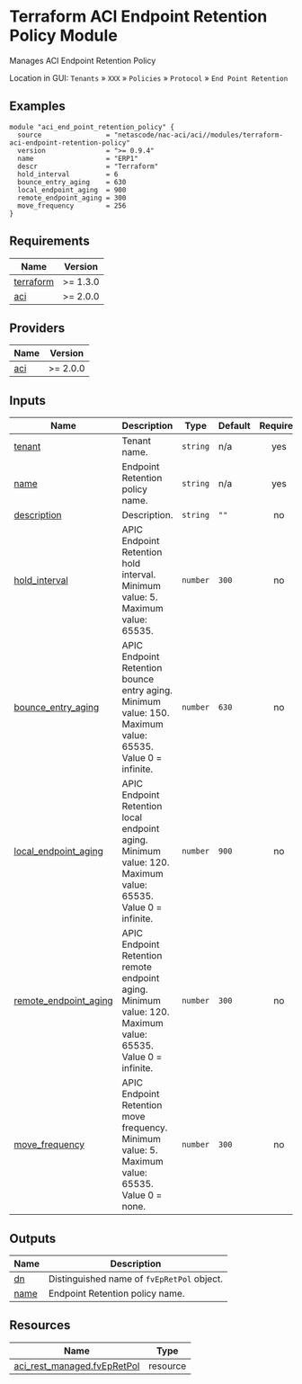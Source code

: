 <!-- BEGIN_TF_DOCS -->
# Terraform ACI Endpoint Retention Policy Module

Manages ACI Endpoint Retention Policy

Location in GUI:
`Tenants` » `XXX` » `Policies` » `Protocol` » `End Point Retention`

## Examples

```hcl
module "aci_end_point_retention_policy" {
  source                = "netascode/nac-aci/aci//modules/terraform-aci-endpoint-retention-policy"
  version               = ">= 0.9.4"
  name                  = "ERP1"
  descr                 = "Terraform"
  hold_interval         = 6
  bounce_entry_aging    = 630
  local_endpoint_aging  = 900
  remote_endpoint_aging = 300
  move_frequency        = 256
}
```

## Requirements

| Name | Version |
|------|---------|
| <a name="requirement_terraform"></a> [terraform](#requirement\_terraform) | >= 1.3.0 |
| <a name="requirement_aci"></a> [aci](#requirement\_aci) | >= 2.0.0 |

## Providers

| Name | Version |
|------|---------|
| <a name="provider_aci"></a> [aci](#provider\_aci) | >= 2.0.0 |

## Inputs

| Name | Description | Type | Default | Required |
|------|-------------|------|---------|:--------:|
| <a name="input_tenant"></a> [tenant](#input\_tenant) | Tenant name. | `string` | n/a | yes |
| <a name="input_name"></a> [name](#input\_name) | Endpoint Retention policy name. | `string` | n/a | yes |
| <a name="input_description"></a> [description](#input\_description) | Description. | `string` | `""` | no |
| <a name="input_hold_interval"></a> [hold\_interval](#input\_hold\_interval) | APIC Endpoint Retention hold interval. Minimum value: 5. Maximum value: 65535. | `number` | `300` | no |
| <a name="input_bounce_entry_aging"></a> [bounce\_entry\_aging](#input\_bounce\_entry\_aging) | APIC Endpoint Retention bounce entry aging. Minimum value: 150. Maximum value: 65535. Value 0 = infinite. | `number` | `630` | no |
| <a name="input_local_endpoint_aging"></a> [local\_endpoint\_aging](#input\_local\_endpoint\_aging) | APIC Endpoint Retention local endpoint aging. Minimum value: 120. Maximum value: 65535. Value 0 = infinite. | `number` | `900` | no |
| <a name="input_remote_endpoint_aging"></a> [remote\_endpoint\_aging](#input\_remote\_endpoint\_aging) | APIC Endpoint Retention remote endpoint aging. Minimum value: 120. Maximum value: 65535. Value 0 = infinite. | `number` | `300` | no |
| <a name="input_move_frequency"></a> [move\_frequency](#input\_move\_frequency) | APIC Endpoint Retention move frequency. Minimum value: 5. Maximum value: 65535. Value 0 = none. | `number` | `300` | no |

## Outputs

| Name | Description |
|------|-------------|
| <a name="output_dn"></a> [dn](#output\_dn) | Distinguished name of `fvEpRetPol` object. |
| <a name="output_name"></a> [name](#output\_name) | Endpoint Retention policy name. |

## Resources

| Name | Type |
|------|------|
| [aci_rest_managed.fvEpRetPol](https://registry.terraform.io/providers/CiscoDevNet/aci/latest/docs/resources/rest_managed) | resource |
<!-- END_TF_DOCS -->